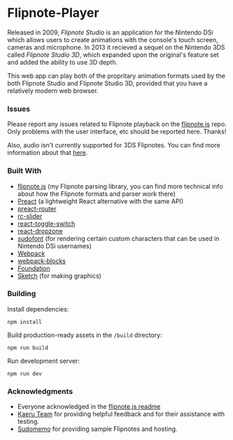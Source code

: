 # Flipnote-Player

Released in 2009, *Flipnote Studio* is an application for the Nintendo DSi which allows users to create animations with the console's touch screen, cameras and microphone. In 2013 it recieved a sequel on the Nintendo 3DS called *Flipnote Studio 3D*, which expanded upon the original's feature set and added the ability to use 3D depth.

This web app can play both of the propritary animation formats used by the both Flipnote Studio and Flipnote Studio 3D, provided that you have a relatively modern web browser.

### Issues

Please report any issues related to Flipnote playback on the [flipnote.js](https://github.com/jaames/flipnote.js) repo. Only problems with the user interface, etc should be reported here. Thanks!

Also, audio isn't currently supported for 3DS Flipnotes. You can find more information about that [here](https://github.com/jaames/kwz-parser/issues/4).

### Built With

* [flipnote.js](https://github.com/jaames/flipnote.js) (my Flipnote parsing library, you can find more technical info about how the Flipnote formats and parser work there)
* [Preact](https://preactjs.com/) (a lightweight React alternative with the same API)
* [preact-router](https://github.com/developit/preact-router)
* [rc-slider](react-component.github.io/slider/)
* [react-toggle-switch](https://github.com/pgrimard/react-toggle-switch)
* [react-dropzone](https://react-dropzone.js.org/)
* [sudofont](https://github.com/Sudomemo/Sudofont) (for rendering certain custom characters that can be used in Nintendo DSi usernames)
* [Webpack](https://webpack.js.org/)
* [webpack-blocks](https://github.com/andywer/webpack-blocks)
* [Foundation](https://foundation.zurb.com/)
* [Sketch](https://sketchapp.com/) (for making graphics)

### Building

Install dependencies:

```
npm install
```
Build production-ready assets in the `/build` directory:

```
npm run build
```
Run development server:

```
npm run dev
```

### Acknowledgments

* Everyone acknowledged in the [flipnote.js readme](https://github.com/jaames/flipnote.js#Acknowledgments)
* [Kaeru Team](https://github.com/KaeruTeam) for providing helpful feedback and for their assistance with testing. 
* [Sudomemo](http://www.sudomemo.net/) for providing sample Flipnotes and hosting.
